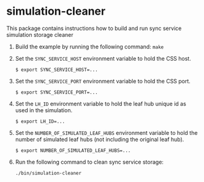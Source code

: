 # simulation-cleaner

This package contains instructions how to build and run sync service simulation storage cleaner 

1. Build the example by running the following command: `make`

1. Set the `SYNC_SERVICE_HOST` environment variable to hold the CSS host.
    ```
    $ export SYNC_SERVICE_HOST=...
    ```
    
1. Set the `SYNC_SERVICE_PORT` environment variable to hold the CSS port.
    ```
    $ export SYNC_SERVICE_PORT=...
    ```
    
1. Set the `LH_ID` environment variable to hold the leaf hub unique id as used in the simulation.
    ```
    $ export LH_ID=...
    ```

1. Set the `NUMBER_OF_SIMULATED_LEAF_HUBS` environment variable to hold the number of simulated leaf hubs (not including the original leaf hub).
    ```
    $ export NUMBER_OF_SIMULATED_LEAF_HUBS=...
    ```  

1. Run the following command to clean sync service storage:  
    ```
    ./bin/simulation-cleaner
    ```

